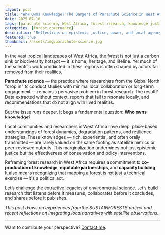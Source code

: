 ```yaml
---
layout: post
title: "Who Owns Knowledge? The Dangers of Parachute Science in West African Forest Research"
date: 2025-07-10
tags: [parachute science, West Africa, forest research, knowledge justice]
categories: [forest governance]
description: "Reflections on epistemic justice, power, and local agency in tropical forest research."
featured: true
thumbnail: /assets/img/parachute-science.jpg
---
```


In the vast tropical landscapes of West Africa, the forest is not just a carbon sink or biodiversity hotspot — it is home, heritage, and lifeline. Yet much of the scientific work conducted in these regions is often shaped by actors far removed from their realities.

**Parachute science** — the practice where researchers from the Global North "drop in" to conduct studies with minimal local collaboration or long-term engagement — remains a pervasive problem in forest research. The result? Data extracted without context, reports that fail to resonate locally, and recommendations that do not align with lived realities.

But the issue runs deeper. It begs a fundamental question: **Who owns knowledge?**

Local communities and researchers in West Africa have deep, place-based understandings of forest dynamics, degradation patterns, and resilience strategies. These knowledges — rich, experiential, and often orally transmitted — are rarely valued on the same footing as satellite metrics or peer-reviewed outputs. This marginalization undermines not just epistemic justice but the effectiveness of conservation and policy interventions.

Reframing forest research in West Africa requires a commitment to **co-production of knowledge**, **equitable partnerships**, and **capacity building**. It also means recognizing that mapping a forest is not just a technical exercise — it's a political act.

Let’s challenge the extractive legacies of environmental science. Let’s build research that listens before it measures, collaborates before it concludes, and shares before it publishes.

_This post draws on experiences from the SUSTAINFORESTS project and recent reflections on integrating local narratives with satellite observations._

---

Want to contribute your perspective? [Contact me](mailto:chima.iheaturu@unibe.ch).
